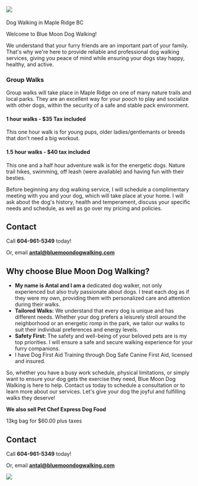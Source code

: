 
# ![](</Screenshot 2023-08-01 at 21.29.44.png>)

Dog Walking in Maple Ridge BC

Welcome to Blue Moon Dog Walking!

We understand that your furry friends are an important part of your family. That's why we're here to provide reliable and professional dog walking services, giving you peace of mind while ensuring your dogs stay happy, healthy, and active.

### **Group Walks**

Group walks will take place in Maple Ridge on one of many nature trails and local parks. They are an excellent way for your pooch to play and socialize with other dogs, within the security of a safe and stable pack environment.

#### 1 hour walks  -  $35 Tax included

This one hour walk is for young pups, older ladies/gentlemants or breeds that don't need a big workout.

#### 1.5 hour walks  -  $40 tax included

This one and a half hour adventure walk is for the energetic dogs. Nature trail hikes, swimming, off leash (were available) and having fun with their besties.

Before beginning any dog walking service, I will schedule a complimentary meeting with you and your dog, which will take place at your home. I will ask about the dog's history, health and temperament, discuss your specific needs and schedule, as well as go over my pricing and policies.

## Contact

Call **604-961-5349** today!

Or, email **[antal@bluemoondogwalking.com](mailto:antal@bluemoondogwalking.com)**

## Why choose Blue Moon Dog Walking?

* **My name is Antal and I am a** dedicated dog walker, not only experienced but also truly passionate about dogs. I treat each dog as if they were my  own, providing them with personalized care and attention during their walks.
* **Tailored Walks:** We understand that every dog is unique and has different needs. Whether your dog prefers a leisurely stroll around the neighborhood or an energetic romp in the park, we tailor our walks to suit their individual preferences and energy levels.
* **Safety First:** The safety and well-being of your beloved pets are is my top priorities. I will ensure a safe and secure walking experience for your furry companions.
* I have Dog First Aid Training through Dog Safe Canine First Aid, licensed and insured.

So, whether you have a busy work schedule, physical limitations, or simply want to ensure your dog gets the exercise they need, Blue Moon Dog Walking is here to help. Contact us today to schedule a consultation or to learn more about our services. Let's give your dog the joyful and fulfilling walks they deserve!

**We also sell Pet Chef Express Dog Food**

13kg bag for $60.00 plus taxes

## Contact

Call **604-961-5349** today!

Or, email **[antal@bluemoondogwalking.com](mailto:antal@bluemoondogwalking.com)**

![](/Picture1.jpg)

